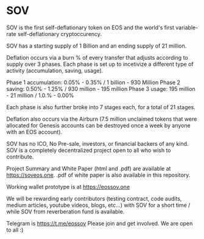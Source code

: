 # SOV
SOV is the first self-deflationary token on EOS and the world's first variable-rate self-deflationary cryptoccurency.  

SOV has a starting supply of 1 Billion and an ending supply of 21 million.  

Deflation occurs via a burn % of every transfer that adjusts according to supply over 3 phases.  Each phase is set up to incetivize a different type of activity (accumulation, saving, usage).  

Phase 1 accumulation: 0.05% - 0.35% / 1 billion - 930 Million
Phase 2 saving: 0.50% - 1.25%  / 930 million - 195 million
Phase 3 usage: 195 million - 21 million / 1.0.% - 0.00%

Each phase is also further broke into 7 stages each, for a total of 21 stages. 

Deflation also occurs via the Airburn (7.5 million unclaimed tokens that were allocated for Genesis accounts can be destroyed once a week by anyone with an EOS account).  

SOV has no ICO, No Pre-sale, investors, or financial backers of any kind. 
SOV is a completely decentralized project open to all who wish to contribute. 

Project Summary and White Paper (html and .pdf) are available at https://soveos.one. .pdf of white paper is also available in this repository.

Working wallet prototype is at https://eossov.one

We will be rewarding early contributors (testing contract, code audits, medium articles, youtube videos, blogs, etc...) with SOV for a short time / while SOV from reverberation fund is available. 

Telegram is https://t.me/eossov  Please join and get involved.  We are open to all :) 




